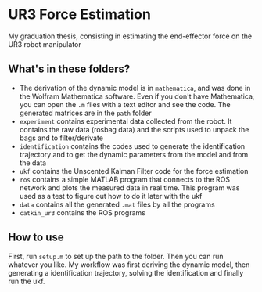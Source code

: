 # UR3 Force Estimation
My graduation thesis, consisting in estimating the end-effector force on the UR3 robot manipulator

## What's in these folders?
* The derivation of the dynamic model is in `mathematica`, and was done in the Wolfram Mathematica software. Even if you don't have Mathematica, you can open the `.m` files with a text editor and see the code. The generated matrices are in the `path` folder
* `experiment` contains experimental data collected from the robot. It contains the raw data (rosbag data) and the scripts used to unpack the bags and to filter/derivate
* `identification` contains the codes used to generate the identification trajectory and to get the dynamic parameters from the model and from the data
* `ukf` contains the Unscented Kalman Filter code for the force estimation
* `ros` contains a simple MATLAB program that connects to the ROS network and plots the measured data in real time. This program was used as a test to figure out how to do it later with the ukf
* `data` contains all the generated `.mat` files by all the programs
* `catkin_ur3` contains the ROS programs

## How to use
First, run `setup.m` to set up the path to the folder. Then you can run whatever you like. My workflow was first deriving the dynamic model, then generating a identification trajectory, solving the identification and finally run the ukf.
